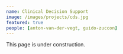 ```yaml
---
name: Clinical Decision Support
image: /images/projects/cds.jpg
featured: true
people: [anton-van-der-vegt, guido-zuccon]
---
```


This page is under construction.